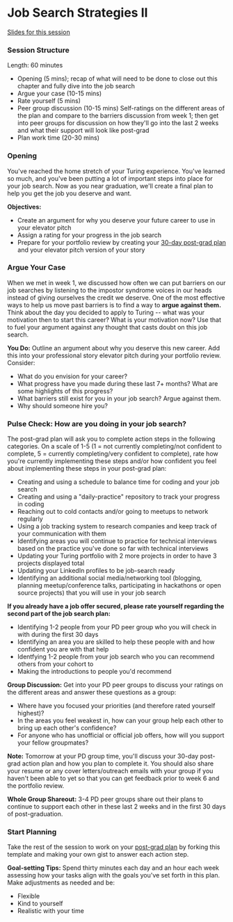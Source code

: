 # Job Search Strategies II

[Slides for this session](https://docs.google.com/presentation/d/15x2PaHDMICCjxBnKsMMlykp3xWsInDfwlyW3y9yKkwA/edit?usp=sharing)

### Session Structure

Length: 60 minutes

* Opening (5 mins); recap of what will need to be done to close out this chapter and fully dive into the job search
* Argue your case (10-15 mins) 
* Rate yourself (5 mins)
* Peer group discussion (10-15 mins) Self-ratings on the different areas of the plan and compare to the barriers discussion from week 1; then get into peer groups for discussion on how they'll go into the last 2 weeks and what their support will look like post-grad
* Plan work time (20-30 mins)

### Opening
You've reached the home stretch of your Turing experience. You've learned so much, and you've been putting a lot of important steps into place for your job search. Now as you near graduation, we'll create a final plan to help you get the job you deserve and want.

**Objectives:**
* Create an argument for why you deserve your future career to use in your elevator pitch
* Assign a rating for your progress in the job search
* Prepare for your portfolio review by creating your [30-day post-grad plan](https://github.com/turingschool/career-development-curriculum/blob/master/module_four/post_grad_plan.md) and your elevator pitch version of your story

### Argue Your Case
When we met in week 1, we discussed how often we can put barriers on our job searches by listening to the impostor syndrome voices in our heads instead of giving ourselves the credit we deserve. One of the most effective ways to help us move past barriers is to find a way to **argue against them.** Think about the day you decided to apply to Turing -- what was your motivation then to start this career? What is your motivation now? Use that to fuel your argument against any thought that casts doubt on this job search. 

**You Do:** Outline an argument about why you deserve this new career. Add this into your professional story elevator pitch during your portfolio review. Consider:

* What do you envision for your career?
* What progress have you made during these last 7+ months? What are some highlights of this progress?
* What barriers still exist for you in your job search? Argue against them.
* Why should someone hire you?

### Pulse Check: How are you doing in your job search?
The post-grad plan will ask you to complete action steps in the following categories. On a scale of 1-5 (1 = not currently completing/not confident to complete, 5 = currently completing/very confident to complete), rate how you're currently implementing these steps and/or how confident you feel about implementing these steps in your post-grad plan:

* Creating and using a schedule to balance time for coding and your job search
* Creating and using a "daily-practice" repository to track your progress in coding 
* Reaching out to cold contacts and/or going to meetups to network regularly
* Using a job tracking system to research companies and keep track of your communication with them
* Identifying areas you will continue to practice for technical interviews based on the practice you've done so far with technical interviews
* Updating your Turing portfolio with 2 more projects in order to have 3 projects displayed total
* Updating your LinkedIn profiles to be job-search ready
* Identifying an additional social media/networking tool (blogging, planning meetup/conference talks, participating in hackathons or open source projects) that you will use in your job search

**If you already have a job offer secured, please rate yourself regarding the second part of the job search plan:**
* Identifying 1-2 people from your PD peer group who you will check in with during the first 30 days
* Identifying an area you are skilled to help these people with and how confident you are with that help
* Identfying 1-2 people from your job search who you can recommend others from your cohort to
* Making the introductions to people you'd recommend

**Group Discussion:** Get into your PD peer groups to discuss your ratings on the different areas and answer these questions as a group:

* Where have you focused your priorities (and therefore rated yourself highest)?
* In the areas you feel weakest in, how can your group help each other to bring up each other's confidence?
* For anyone who has unofficial or official job offers, how will you support your fellow groupmates?

**Note:** Tomorrow at your PD group time, you'll discuss your 30-day post-grad action plan and how you plan to complete it. You should also share your resume or any cover letters/outreach emails with your group if you haven't been able to yet so that you can get feedback prior to week 6 and the portfolio review.

**Whole Group Shareout:**
3-4 PD peer groups share out their plans to continue to support each other in these last 2 weeks and in the first 30 days of post-graduation. 

### Start Planning
Take the rest of the session to work on your [post-grad plan](https://github.com/turingschool/career-development-curriculum/blob/master/module_four/post_grad_plan.md) by forking this template and making your own gist to answer each action step. 

**Goal-setting Tips:** Spend thirty minutes each day and an hour each week assessing how your tasks align with the goals you've set forth in this plan. Make adjustments as needed and be:

* Flexible
* Kind to yourself
* Realistic with your time

